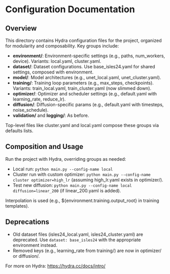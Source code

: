 # Configuration Documentation

## Overview
This directory contains Hydra configuration files for the project, organized for modularity and composability. Key groups include:
- **environment/**: Environment-specific settings (e.g., paths, num_workers, device). Variants: local.yaml, cluster.yaml.
- **dataset/**: Dataset configurations. Use base_isles24.yaml for shared settings, composed with environment.
- **model/**: Model architectures (e.g., unet_local.yaml, unet_cluster.yaml).
- **training/**: Training loop parameters (e.g., max_steps, checkpoints). Variants: train_local.yaml, train_cluster.yaml (now slimmed down).
- **optimizer/**: Optimizer and scheduler settings (e.g., default.yaml with learning_rate, reduce_lr).
- **diffusion/**: Diffusion-specific params (e.g., default.yaml with timesteps, noise_schedule).
- **validation/** and **logging/**: As before.

Top-level files like cluster.yaml and local.yaml compose these groups via defaults lists.

## Composition and Usage
Run the project with Hydra, overriding groups as needed:
- Local run: `python main.py --config-name local`
- Cluster run with custom optimizer: `python main.py --config-name cluster optimizer=high_lr` (assuming high_lr.yaml exists in optimizer/).
- Test new diffusion: `python main.py --config-name local diffusion=linear_200` (if linear_200.yaml is added).

Interpolation is used (e.g., ${environment.training.output_root} in training templates).

## Deprecations
- Old dataset files (isles24_local.yaml, isles24_cluster.yaml) are deprecated. Use `dataset: base_isles24` with the appropriate environment instead.
- Removed keys (e.g., learning_rate from training/) are now in optimizer/ or diffusion/.

For more on Hydra: https://hydra.cc/docs/intro/
